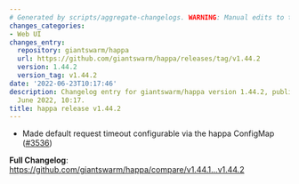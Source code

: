 ```yaml
---
# Generated by scripts/aggregate-changelogs. WARNING: Manual edits to this files will be overwritten.
changes_categories:
- Web UI
changes_entry:
  repository: giantswarm/happa
  url: https://github.com/giantswarm/happa/releases/tag/v1.44.2
  version: 1.44.2
  version_tag: v1.44.2
date: '2022-06-23T10:17:46'
description: Changelog entry for giantswarm/happa version 1.44.2, published on 23
  June 2022, 10:17.
title: happa release v1.44.2
---
```


- Made default request timeout configurable via the happa ConfigMap ([#3536](https://github.com/giantswarm/happa/pull/3536))

**Full Changelog**: https://github.com/giantswarm/happa/compare/v1.44.1...v1.44.2
